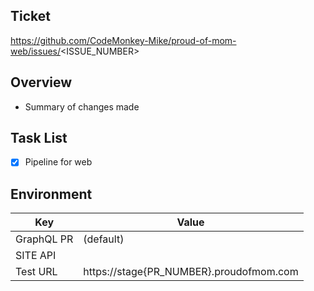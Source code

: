 ## Ticket

https://github.com/CodeMonkey-Mike/proud-of-mom-web/issues/<ISSUE_NUMBER>

## Overview

- Summary of changes made

## Task List

- [x] Pipeline for web

## Environment

| Key         | Value                                  |
| ----------- | -------------------------------------- |
| GraphQL PR  | (default)                              |
| SITE API    |                                        |
| Test URL    | https://stage{PR_NUMBER}.proudofmom.com|
